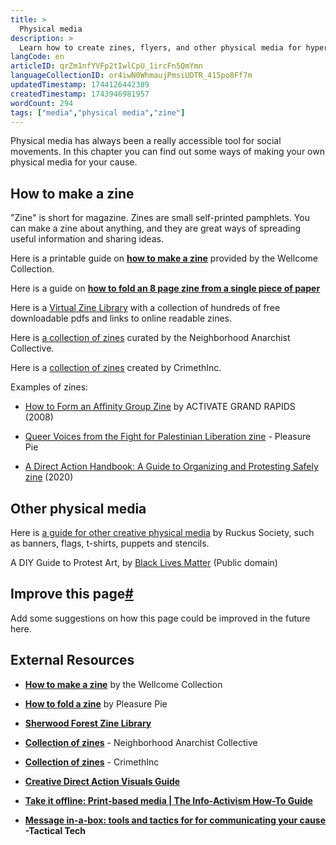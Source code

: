 ```yaml
---
title: >
  Physical media
description: >
  Learn how to create zines, flyers, and other physical media for hyper-local outreach
langCode: en
articleID: qrZm1nfYVFp2tIwlCpU_1ircFn5QmYmn
languageCollectionID: or4iwN0WhmaujPmsiUDTR_415po8Ff7m
updatedTimestamp: 1744126442389
createdTimestamp: 1743946981957
wordCount: 294
tags: ["media","physical media","zine"]
---
```


Physical media has always been a really accessible tool for social movements. In this chapter you can find out some ways of making your own physical media for your cause.

## How to make a zine

"Zine" is short for magazine. Zines are small self-printed pamphlets. You can make a zine about anything, and they are great ways of spreading useful information and sharing ideas.

Here is a printable guide on [**how to make a zine**](https://wellcomecollection.cdn.prismic.io/wellcomecollection/Z8IyRZ7c43Q3gZHA_Zine-makingtemplate.pdf?utm_source=activisthandbook.org) provided by the Wellcome Collection.

Here is a guide on [**how to fold an 8 page zine from a single piece of paper**](https://www.pleasurepie.org/uploads/4/0/9/8/40981383/how_to_fold_a_zine_by_pleasure_pie.pdf)

Here is a [Virtual Zine Library](https://www.sherwoodforestzinelibrary.org/virtual-zine-library-recently-added) with a collection of hundreds of free downloadable pdfs and links to online readable zines.

Here is [a collection of zines](https://neighborhoodanarchists.org/zines?utm_source=activisthandbook.org) curated by the Neighborhood Anarchist Collective.

Here is a [collection of zines](https://crimethinc.com/zines?utm_source=activisthandbook.org) created by CrimethInc.

Examples of zines:

-   [How to Form an Affinity Group Zine](https://archive.org/details/HowToFormAnAffinityGroup/mode/2up) by ACTIVATE GRAND RAPIDS (2008)
    
-   [Queer Voices from the Fight for Palestinian Liberation zine](https://www.pleasurepie.org/uploads/4/0/9/8/40981383/queer_voices_palestine_zine_remade.pdf?utm_source=activisthandbook.org) - Pleasure Pie
    
-   [A Direct Action Handbook: A Guide to Organizing and Protesting Safely zine](https://www.sherwoodforestzinelibrary.org/_files/ugd/8c0bf9_a44609ad55c140a8b9c7fb90a4f8a7d1.pdf) (2020)
    

## Other physical media

Here is [a guide for other creative physical media](https://ruckus-org.nyc3.cdn.digitaloceanspaces.com/production/app/uploads/2017/11/RS_ActionVisuals.pdf?utm_source=activisthandbook.org) by Ruckus Society, such as banners, flags, t-shirts, puppets and stencils.

<dynamic-image imageid="21695471-5358-49c9-de6d-70ee0ac8d700" alt="A 2 page spread from a zine about DIY protest art"><p>A DIY Guide to Protest Art, by <a target="_blank" href="https://www.sherwoodforestzinelibrary.org/virtual-zine-library-recently-added/black-lives-matter">Black Lives Matter</a> (Public domain)</p></dynamic-image>

## **Improve this page**[**#**](/communication/physical-media/#improve-this-page)

Add some suggestions on how this page could be improved in the future here.

## External Resources

-   [**How to make a zine**](https://wellcomecollection.cdn.prismic.io/wellcomecollection/Z8IyRZ7c43Q3gZHA_Zine-makingtemplate.pdf?utm_source=activisthandbook.org) by the Wellcome Collection
    
-   [**How to fold a zine**](https://www.pleasurepie.org/uploads/4/0/9/8/40981383/how_to_fold_a_zine_by_pleasure_pie.pdf) by Pleasure Pie
    
-   [**Sherwood Forest Zine Library**](https://www.sherwoodforestzinelibrary.org/)
    
-   [**Collection of zines**](https://neighborhoodanarchists.org/zines?utm_source=activisthandbook.org) - Neighborhood Anarchist Collective
    
-   [**Collection of zines**](https://crimethinc.com/zines?utm_source=activisthandbook.org) - CrimethInc
    
-   [**Creative Direct Action Visuals Guide**](https://ruckus-org.nyc3.cdn.digitaloceanspaces.com/production/app/uploads/2017/11/RS_ActionVisuals.pdf)
    
-   [**Take it offline: Print-based media | The Info-Activism How-To Guide**](https://howto.informationactivism.org/content/take-it-offline-print-based-media.html?ref)
    
-   [**Message in-a-box: tools and tactics for for communicating your cause**](https://archive.org/details/isbn_9788190882156/mode/2up) **\-Tactical Tech**